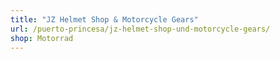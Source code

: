 ```yaml
---
title: "JZ Helmet Shop & Motorcycle Gears"
url: /puerto-princesa/jz-helmet-shop-und-motorcycle-gears/
shop: Motorrad
---
```

